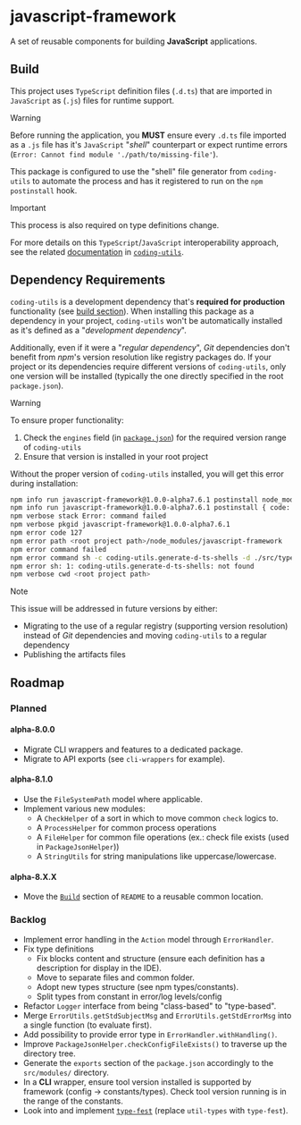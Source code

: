 # javascript-framework
A set of reusable components for building **JavaScript** applications.

## Build
This project uses `TypeScript` definition files (`.d.ts`) that are imported in `JavaScript` as (`.js`) files for runtime support. 

>[!WARNING]
Before running the application, you **MUST** ensure every `.d.ts` file imported as a `.js` file has it's `JavaScript` "*shell*" counterpart or expect runtime errors (`Error: Cannot find module './path/to/missing-file'`).

This package is configured to use the "shell" file generator from `coding-utils` to automate the process and has it registered to run on the `npm postinstall` hook.

>[!IMPORTANT]
This process is also required on type definitions change.

For more details on this `TypeScript`/`JavaScript` interoperability approach, see the related [documentation](https://github.com/Zasco/coding-utils/blob/a8.1.0/docs/ts-in-js.md) in [`coding-utils`](https://github.com/Zasco/coding-utils).

## Dependency Requirements
`coding-utils` is a development dependency that's **required for production** functionality (see [build section](#build)). When installing this package as a dependency in your project, `coding-utils` won't be automatically installed as it's defined as a "*development dependency*".

Additionally, even if it were a "*regular dependency*", *Git* dependencies don't benefit from *npm*'s version resolution like registry packages do. If your project or its dependencies require different versions of `coding-utils`, only one version will be installed (typically the one directly specified in the root `package.json`).

>[!WARNING]
>To ensure proper functionality:
>1. Check the `engines` field (in [`package.json`](package.json)) for the required version range of `coding-utils`
>2. Ensure that version is installed in your root project

Without the proper version of `coding-utils` installed, you will get this error during installation:
```sh
npm info run javascript-framework@1.0.0-alpha7.6.1 postinstall node_modules/javascript-framework coding-utils.generate-d-ts-shells -d ./src/types/
npm info run javascript-framework@1.0.0-alpha7.6.1 postinstall { code: 127, signal: null }
npm verbose stack Error: command failed
npm verbose pkgid javascript-framework@1.0.0-alpha7.6.1
npm error code 127
npm error path <root project path>/node_modules/javascript-framework
npm error command failed
npm error command sh -c coding-utils.generate-d-ts-shells -d ./src/types/
npm error sh: 1: coding-utils.generate-d-ts-shells: not found
npm verbose cwd <root project path>
```

>[!NOTE]
>This issue will be addressed in future versions by either:
>- Migrating to the use of a regular registry (supporting version resolution) instead of *Git* dependencies and moving `coding-utils` to a regular dependency
>- Publishing the artifacts files

## Roadmap
### Planned
#### **alpha-8.0.0**
- Migrate CLI wrappers and features to a dedicated package.
- Migrate to API exports (see `cli-wrappers` for example).

#### **alpha-8.1.0**
- Use the `FileSystemPath` model where applicable.
- Implement various new modules:
  - A `CheckHelper` of a sort in which to move common `check` logics to.
  - A `ProcessHelper` for common process operations
  - A `FileHelper` for common file operations (ex.: check file exists (used in `PackageJsonHelper`))
  - A `StringUtils` for string manipulations like uppercase/lowercase.

#### **alpha-8.X.X**
- Move the [`Build`](#build) section of `README` to a reusable common location.

### Backlog
- Implement error handling in the `Action` model through `ErrorHandler`.
- Fix type definitions
  - Fix blocks content and structure (ensure each definition has a description for display in the IDE).
  - Move to separate files and common folder.
  - Adopt new types structure (see npm types/constants).
  - Split types from constant in error/log levels/config
- Refactor `Logger` interface from being "class-based" to "type-based".
- Merge `ErrorUtils.getStdSubjectMsg` and `ErrorUtils.getStdErrorMsg` into a single function (to evaluate first).
- Add possibility to provide error type in `ErrorHandler.withHandling()`.
- Improve `PackageJsonHelper.checkConfigFileExists()` to traverse up the directory tree.
- Generate the `exports` section of the `package.json` accordingly to the `src/modules/` directory.
- In a **CLI** wrapper, ensure tool version installed is supported by framework (config -> constants/types). Check tool version running is in the range of the constants.
- Look into and implement [`type-fest`](https://github.com/sindresorhus/type-fest) (replace `util-types` with `type-fest`).